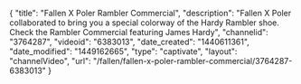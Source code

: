 {
    "title": "Fallen X Poler Rambler Commercial",
    "description": "Fallen X Poler collaborated to bring you a special colorway of the Hardy Rambler shoe. Check the Rambler Commercial featuring James Hardy",
    "channelid": "3764287",
    "videoid": "6383013",
    "date_created": "1440611361",
    "date_modified": "1449162665",
    "type": "captivate",
    "layout": "channelVideo",
    "url": "\/fallen\/fallen-x-poler-rambler-commercial\/3764287-6383013"
}